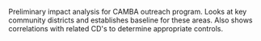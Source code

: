 Preliminary impact analysis for CAMBA outreach program. Looks at key community districts and establishes baseline for these areas. Also shows correlations with related CD's to determine appropriate controls.
